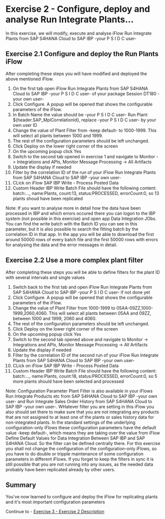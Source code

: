 # Exercise 2 - Configure, deploy and analyse Run Integrate Plants...

In this exercise, we will modify, execute and analyse iFlow Run Integrate Plants from SAP S4HANA Cloud to SAP IBP -your P S I D C user-

## Exercise 2.1 Configure and deploy the Run Plants iFlow

After completing these steps you will have modified and deployed the above mentioned iFlow.

1. On the first tab open iFlow Run Integrate Plants from SAP S4HANA Cloud to SAP IBP -your P S I D C user- of your package Session DT180 -your own user-
2. Click Configure. A popup will be opened that shows the configurable parameters of the iFlow.
3. In Batch Name the value should be -your P S I D C user- Run Plant: ${header.SAP_MplCorrelationId}, replace -your P S I D C user- by your own user ID
4. Change the value of Plant Filter from -keep default- to 1000-1999. This will select all plants between 1000 and 1999.
5. The rest of the configuration parameters should be left unchanged.
6. Click Deploy on the lower right corner of the screen
7. On the upcoming popup click Yes
8. Switch to the second tab opened in exercise 1 and navigate to Monitor -> Integrations and APIs, Monitor Message Processing -> All Artifacts
9. Update the display if needed
10. Filter by the correlation ID of the run of your iFlow Run Integrate Plants from SAP S4HANA Cloud to SAP IBP -your own user-
11. CLick on iFlow SAP IBP Write - Process Posted Data
12. Custom Header IBP Write Batch File should have the following content: batch:..., name:Plants, count:13, status:PROCESSED, errorCount:0, so 13 plants shoud have been replicated

Note: If you want to analyse more in detail how the data have been processed in IBP and which errors occured there you can logon to the IBP system (not possible in this exercise) and open app Data Integration JObs. You can find the write batch with the Batch ID you can see in this parameter, but it is also possible to search the fitting batch by the correlation ID in that app. In the app you will be able to download the first around 50000 rows of every batch file and the first 50000 rows with errors for analysing the data and the error messages in detail.

## Exercise 2.2 Use a more complex plant filter

After completing these steps you will be able to define filters for the plant ID with several intervals and single values

1. Switch back to the first tab and open iFlow Run Integrate Plants from SAP S4HANA Cloud to SAP IBP -your P S I D C user- if not done yet
2. Click Configure. A popup will be opened that shows the configurable parameters of the iFlow.
4. Change the value of Plant Filter from 1000-1999 to 05AA-09ZZ,1000-1999,2060,4060. This will select all plants between 05AA and 09ZZ, between 1000 and 1999, 2060  and 4060.
5. The rest of the configuration parameters should be left unchanged.
6. Click Deploy on the lower right corner of the screen
7. On the upcoming popup click Yes
8. Switch to the second tab opened above and navigate to Monitor -> Integrations and APIs, Monitor Message Processing -> All Artifacts
9. Update the display if needed
10. Filter by the correlation ID of the second run of your iFlow Run Integrate Plants from SAP S4HANA Cloud to SAP IBP -your own user-
11. CLick on iFlow SAP IBP Write - Process Posted Data
12. Custom Header IBP Write Batch File should have the following content: batch:..., name:Plants, count:18, status:PROCESSED, errorCount:0, so 5 more plants should have been selected and processed

Note: Configuration Parameter Plant Filter is also available in your iFlows Run Integrate Products etc from SAP S4HANA Cloud to SAP IBP -your own user- and Run Integrate Sales Order History from SAP S4HANA Cloud to SAP IBP -your own user-. WHatever filter you are setting in this iFlow you also should set there to make sure that you are not integrating any products that are not assigned to at least one of the plants or sales history data for non-integrated plants. In the standard settings of the underlying configuration-only iFlows these configuration parameters have the default value -keep default-, which means they are taking over the value from iFlow Define Default Values for Data Integration Between SAP IBP and SAP S4HANA Cloud. So the filter can be defined centrally there. For this exercise you shall not change the configuration of the configuration-only iFlows, so you have to do double or tripple maintenance of some configuration parameters in different iFlows. If you forget to keep the filters in sync it is still possible that you are not running into any issues, as the needed data probably have been replicated already by other users.

## Summary

You've now learned to configure and deploy the iFlow for repilcating plants and it's most important configuration parameters

Continue to - [Exercise 3 - Exercise 2 Description](../ex3/README.md)


